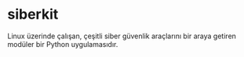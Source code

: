 # siberkit
Linux üzerinde çalışan, çeşitli siber güvenlik araçlarını bir araya getiren modüler bir Python uygulamasıdır.
